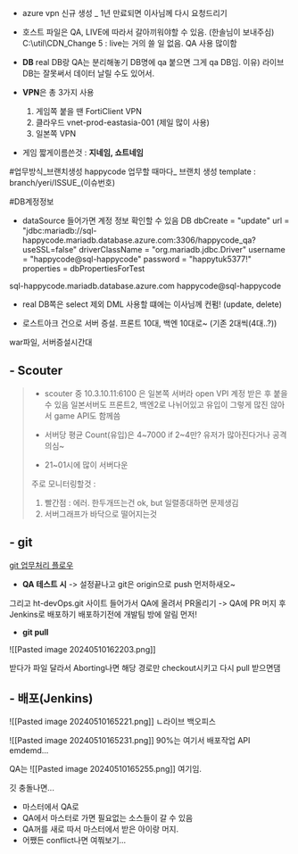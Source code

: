 - azure vpn 신규 생성 _ 1년 만료되면 이사님께 다시 요청드리기

- 호스트 파일은 QA, LIVE에 따라서 갈아끼워야할 수 있음. (한솔님이 보내주심)
	C:\util\CDN_Change 5
	: live는 거의 쓸 일 없음. QA 사용 많이함


- **DB**
	real DB랑 QA는 분리해놓기
	DB명에 qa 붙으면 그게 qa DB임.
	이유) 라이브 DB는 잘못써서 데이터 날릴 수도 있어서.


- **VPN**은 총 3가지 사용
	1. 게임쪽 붙을 땐 FortiClient VPN
	2. 클라우드 vnet-prod-eastasia-001 (제일 많이 사용)
	3. 일본쪽 VPN


- 게임 짧게이름쓴것 : **지네임, 쇼트네임**


#업무방식_브랜치생성
happycode 업무할 때마다_
브랜치 생성 template : branch/yeri/ISSUE_(이슈번호)

#DB계정정보
- dataSource 들어가면 계정 정보 확인할 수 있음
DB
            dbCreate = "update"
            url = "jdbc:mariadb://sql-happycode.mariadb.database.azure.com:3306/happycode_qa?useSSL=false"
            driverClassName = "org.mariadb.jdbc.Driver"
            username = "happycode@sql-happycode"
            password = "happytuk5377!"
            properties = dbPropertiesForTest

sql-happycode.mariadb.database.azure.com
happycode@sql-happycode



- real DB쪽은 select 제외 DML 사용할 떄에는 이사님께 컨펌! (update, delete)

- 로스트아크 건으로 서버 증설. 프론트 10대, 백엔 10대로~ (기존 2대씩(4대..?))


war파일, 서버증설시간대


## - Scouter
> - scouter 중 10.3.10.11:6100 은 일본쪽 서버라 open VPI 계정 받은 후 붙을 수 있음
>  일본서버도 프론트2, 백엔2로 나뉘어있고 유입이 그렇게 많진 않아서 game API도 함께씀
>  
>  - 서버당 평균 Count(유입)은 4~7000
>  if 2~4만? 유저가 많아진다거나 공격의심~ 
>  
> - 21~01시에 많이 서버다운
> 
> 주로 모니터링할것 : 
> 1. 빨간점 : 에러. 한두개뜨는건 ok, but 일렬종대하면 문제생김
> 2. 서버그래프가 바닥으로 떨어지는것


## - git

[git 업무처리 플로우](https://dev.azure.com/jeffkang/ht-devOps/_wiki/wikis/ht-devOps.wiki/641/4.3-Git-%EC%A0%95%EC%B1%85)


- **QA 테스트 시**
-> 설정끝나고 git은 origin으로 push 먼저하새오~

그리고 ht-devOps.git 사이트 들어가서 QA에 올려서 PR올리기
-> QA에 PR 머지 후 Jenkins로 배포하기
배포하기전에 개발팀 방에 알림 먼저!


-  **git pull**

![[Pasted image 20240510162203.png]]

받다가 파일 달라서 Aborting나면 해당 경로만 checkout시키고 다시 pull 받으면댐


## - 배포(Jenkins)

![[Pasted image 20240510165221.png]]
ㄴ라이브 백오피스



![[Pasted image 20240510165231.png]]
90%는 여기서 배포작업
API emdemd...


QA는
![[Pasted image 20240510165255.png]]
여기임.



깃 충돌나면...
- 마스터에서 QA로
- QA에서 마스터로 가면 필요없는 소스들이 갈 수 있음
- QA꺼를 새로 따서 마스터에서 받은 아이랑 머지.
- 어쨌든 conflict나면 여쭤보기...
